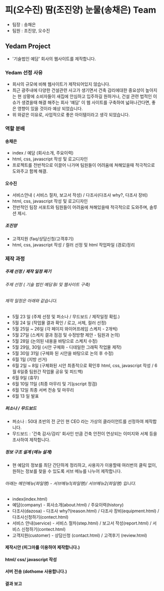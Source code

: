 # 피(오수진) 땀(조진양) 눈물(송채은) Team
- 팀장 : 송채은
- 팀원 : 조진양, 오수진

## Yedam Project
- '기술법인 예담' 회사의 웹사이트를 제작합니다.

### Yedam 선정 사유
- 회사의 규모에 비해 웹사이트가 제작되어있지 않습니다.
- 최근 광주내에 다양한 건설관련 사고가 생기면서 건축 감리에대한 중요성이 높아지는 현 상황에 소비자들이 새집에 안심하고 입주하길 원하거나, 건설 관련 법적인 이슈가 생겼을때 해결 해주는 회사 '예담' 이 웹 사이트를 구축하여 넓혀나간다면, 좋은 영향이 있을 것이라 예상 되었습니다.
- 위 와같은 이유로, 사업적으로 좋은 아이템이라고 생각 되었습니다.

### 역할 분배
#### 송채은
- index / 예담 (회사소개, 주요이력)
- html, css, javascript 작성 및 로고디자인
- 프로젝트를 전반적으로 이끌어 나가며 팀원들이 어려움에 쳐해있을때 적극적으로 도와주고 함께 해결.
#### 오수진
- 서비스안내 ( 서비스 절차, 보고서 작성) / 다조사(다조사 why?, 다조사 장비)
- html, css, javascript 작성 및 로고디자인
- 전반적인 팀장 서포트와 팀원들이 어려움에 쳐해있을때 적극적으로 도와주며, 솔루션 제시.
##### 조진양
- 고객지원 (faq/상담신청/고객후기)
- html, css, javascript 작성 / 컬러 선정 및 html 작업파일 (경로)정리

### 제작 과정
##### 주제 선정 / 제작 일정 짜기
###### 주제 선정 ( 기술 법인 예담 BI 및 웹사이트 구축)
###### 제작 일정은 아래와 같습니다.
- 5월 23 일 (주제 선정 및 퍼소나 / 무드보드 / 제작일정 확립.)
- 5월 24 일 (작업물 결과 확인 / 로고, 서체, 컬러 선정)
- 5월 25일 ~ 26일 (각 페이지 와이어프레임 스케치 - 2개씩)
- 5월 27일 (스케치 결과 점검 및 수정방향 제안 - 팀원과 논의)
- 5월 28일 (논의된 내용을 바탕으로 스케치 수정)
- 5월 29일, 30일 (시안 구체화 - 디테일한 그래픽 작업물 제작)
- 5월 30일 31일 (구체화 된 시안을 바탕으로 논의 후 수정)
- 6월 1일 (지방 선거)
- 6월 2일 ~ 8일 (구체화된 시안 최종적으로 확인후 html, css, javascript 작성 / 6월 6일중 팀원간 작업물 공유 및 피드백)
- 6월 9일 (휴무)
- 6월 10일 11일 (최종 마무리 및 기능script 정검)
- 6월 12일 최종 서버 전송 및 마무리
- 6월 13 일 발표

##### 퍼소나 / 무드보드
- 퍼소나 : 50대 초반의 전 군인 현 CEO 라는 가상의 클라이언트를 선정하여 제작합니다.
- 무드보드 : '건축 감사/감리' 회사인 만큼 건축 안전이 연상되는 이미지와 서체 등을 조사하여 제작합니다.

##### 정보 구조 설계 (메뉴 설계)
- 현 예담의 정보를 최단 간단하게 정리하고, 사용자가 이용할때 여러번의 클릭 없이, 원하는 정보를 찾을 수 있도록 서브 메뉴를 나누어 제작합니다.
###### 아래는 메인메뉴(파일명) - 서브메뉴1(파일명)/ 서브메뉴2(파일명) 입니다. 
- index(index.html)
- 예담(company) - 회사소개(about.html) / 주요이력(history)
- 다조사(dazosa) - 다조사 why?(reason.html) / 다조사 장비(equipment.html) / 다조사신청하기(contect.html)
- 서비스 안내(service) - 서비스 절차(step.html) / 보고서 작성(report.html) / 서비스 신청하기(contect.html)
- 고객지원(customer) - 상담신청 (contact.html) / 고객후기 (review.html)

#### 제작시안 (피그마를 이용하여 제작합니다.)

#### html/ css/ javascript 작성

#### 서버 전송 (dothome 사용합니다.)

#### 결과 보고